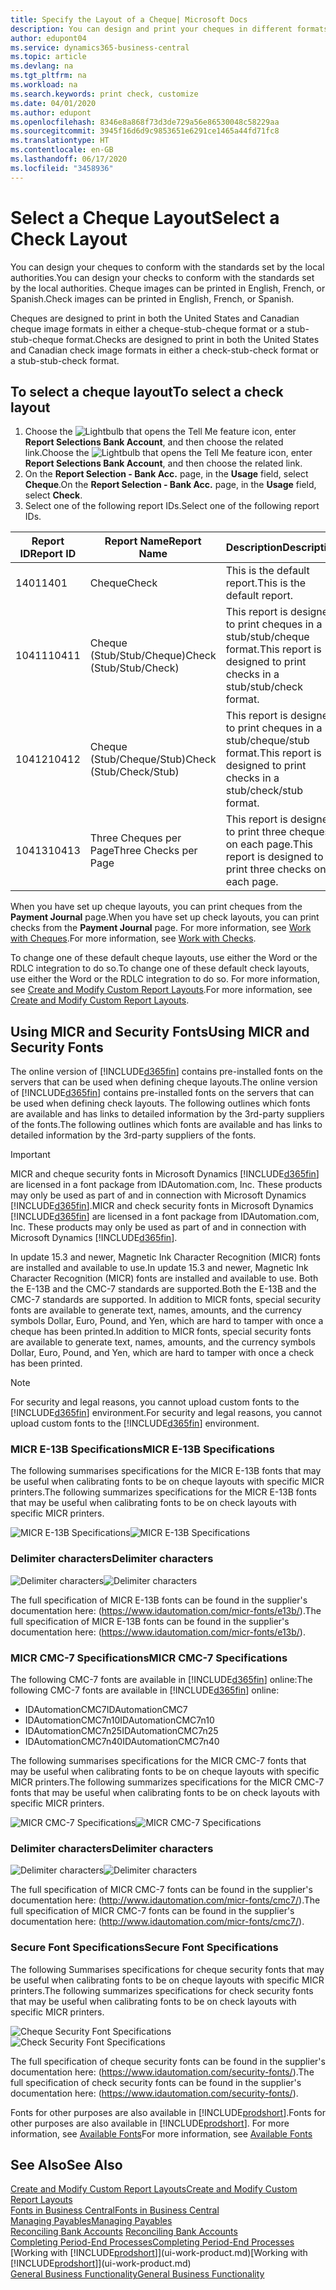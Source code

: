 ```yaml
---
title: Specify the Layout of a Cheque| Microsoft Docs
description: You can design and print your cheques in different formats to conform with standards.
author: edupont04
ms.service: dynamics365-business-central
ms.topic: article
ms.devlang: na
ms.tgt_pltfrm: na
ms.workload: na
ms.search.keywords: print check, customize
ms.date: 04/01/2020
ms.author: edupont
ms.openlocfilehash: 8346e8a868f73d3de729a56e86530048c58229aa
ms.sourcegitcommit: 3945f16d6d9c9853651e6291ce1465a44fd71fc8
ms.translationtype: HT
ms.contentlocale: en-GB
ms.lasthandoff: 06/17/2020
ms.locfileid: "3458936"
---
```

# <a name="select-a-check-layout"></a><span data-ttu-id="1ceba-103">Select a Cheque Layout</span><span class="sxs-lookup"><span data-stu-id="1ceba-103">Select a Check Layout</span></span>
<span data-ttu-id="1ceba-104">You can design your cheques to conform with the standards set by the local authorities.</span><span class="sxs-lookup"><span data-stu-id="1ceba-104">You can design your checks to conform with the standards set by the local authorities.</span></span> <span data-ttu-id="1ceba-105">Cheque images can be printed in English, French, or Spanish.</span><span class="sxs-lookup"><span data-stu-id="1ceba-105">Check images can be printed in English, French, or Spanish.</span></span>

<span data-ttu-id="1ceba-106">Cheques are designed to print in both the United States and Canadian cheque image formats in either a cheque-stub-cheque format or a stub-stub-cheque format.</span><span class="sxs-lookup"><span data-stu-id="1ceba-106">Checks are designed to print in both the United States and Canadian check image formats in either a check-stub-check format or a stub-stub-check format.</span></span>

## <a name="to-select-a-check-layout"></a><span data-ttu-id="1ceba-107">To select a cheque layout</span><span class="sxs-lookup"><span data-stu-id="1ceba-107">To select a check layout</span></span>
1. <span data-ttu-id="1ceba-108">Choose the ![Lightbulb that opens the Tell Me feature](media/ui-search/search_small.png "Tell me what you want to do") icon, enter **Report Selections Bank Account**, and then choose the related link.</span><span class="sxs-lookup"><span data-stu-id="1ceba-108">Choose the ![Lightbulb that opens the Tell Me feature](media/ui-search/search_small.png "Tell me what you want to do") icon, enter **Report Selections Bank Account**, and then choose the related link.</span></span>
2. <span data-ttu-id="1ceba-109">On the **Report Selection - Bank Acc.** page, in the **Usage** field, select **Cheque**.</span><span class="sxs-lookup"><span data-stu-id="1ceba-109">On the **Report Selection - Bank Acc.** page, in the **Usage** field, select **Check**.</span></span>
3. <span data-ttu-id="1ceba-110">Select one of the following report IDs.</span><span class="sxs-lookup"><span data-stu-id="1ceba-110">Select one of the following report IDs.</span></span>

| <span data-ttu-id="1ceba-111">Report ID</span><span class="sxs-lookup"><span data-stu-id="1ceba-111">Report ID</span></span> | <span data-ttu-id="1ceba-112">Report Name</span><span class="sxs-lookup"><span data-stu-id="1ceba-112">Report Name</span></span> | <span data-ttu-id="1ceba-113">Description</span><span class="sxs-lookup"><span data-stu-id="1ceba-113">Description</span></span> |
| --- | --- | --- |
| <span data-ttu-id="1ceba-114">1401</span><span class="sxs-lookup"><span data-stu-id="1ceba-114">1401</span></span> |<span data-ttu-id="1ceba-115">Cheque</span><span class="sxs-lookup"><span data-stu-id="1ceba-115">Check</span></span> |<span data-ttu-id="1ceba-116">This is the default report.</span><span class="sxs-lookup"><span data-stu-id="1ceba-116">This is the default report.</span></span> |
| <span data-ttu-id="1ceba-117">10411</span><span class="sxs-lookup"><span data-stu-id="1ceba-117">10411</span></span> |<span data-ttu-id="1ceba-118">Cheque (Stub/Stub/Cheque)</span><span class="sxs-lookup"><span data-stu-id="1ceba-118">Check (Stub/Stub/Check)</span></span> |<span data-ttu-id="1ceba-119">This report is designed to print cheques in a stub/stub/cheque format.</span><span class="sxs-lookup"><span data-stu-id="1ceba-119">This report is designed to print checks in a stub/stub/check format.</span></span> |
| <span data-ttu-id="1ceba-120">10412</span><span class="sxs-lookup"><span data-stu-id="1ceba-120">10412</span></span> |<span data-ttu-id="1ceba-121">Cheque (Stub/Cheque/Stub)</span><span class="sxs-lookup"><span data-stu-id="1ceba-121">Check (Stub/Check/Stub)</span></span> |<span data-ttu-id="1ceba-122">This report is designed to print cheques in a stub/cheque/stub format.</span><span class="sxs-lookup"><span data-stu-id="1ceba-122">This report is designed to print checks in a stub/check/stub format.</span></span> |
| <span data-ttu-id="1ceba-123">10413</span><span class="sxs-lookup"><span data-stu-id="1ceba-123">10413</span></span> |<span data-ttu-id="1ceba-124">Three Cheques per Page</span><span class="sxs-lookup"><span data-stu-id="1ceba-124">Three Checks per Page</span></span> |<span data-ttu-id="1ceba-125">This report is designed to print three cheques on each page.</span><span class="sxs-lookup"><span data-stu-id="1ceba-125">This report is designed to print three checks on each page.</span></span> |

<span data-ttu-id="1ceba-126">When you have set up cheque layouts, you can print cheques from the **Payment Journal** page.</span><span class="sxs-lookup"><span data-stu-id="1ceba-126">When you have set up check layouts, you can print checks from the **Payment Journal** page.</span></span> <span data-ttu-id="1ceba-127">For more information, see [Work with Cheques](payables-how-work-checks.md).</span><span class="sxs-lookup"><span data-stu-id="1ceba-127">For more information, see [Work with Checks](payables-how-work-checks.md).</span></span>

<span data-ttu-id="1ceba-128">To change one of these default cheque layouts, use either the Word or the RDLC integration to do so.</span><span class="sxs-lookup"><span data-stu-id="1ceba-128">To change one of these default check layouts, use either the Word or the RDLC integration to do so.</span></span> <span data-ttu-id="1ceba-129">For more information, see [Create and Modify Custom Report Layouts](ui-how-create-custom-report-layout.md).</span><span class="sxs-lookup"><span data-stu-id="1ceba-129">For more information, see [Create and Modify Custom Report Layouts](ui-how-create-custom-report-layout.md).</span></span>

## <a name="using-micr-and-security-fonts"></a><span data-ttu-id="1ceba-130">Using MICR and Security Fonts</span><span class="sxs-lookup"><span data-stu-id="1ceba-130">Using MICR and Security Fonts</span></span>
<span data-ttu-id="1ceba-131">The online version of [!INCLUDE[d365fin](includes/d365fin_md.md)] contains pre-installed fonts on the servers that can be used when defining cheque layouts.</span><span class="sxs-lookup"><span data-stu-id="1ceba-131">The online version of [!INCLUDE[d365fin](includes/d365fin_md.md)] contains pre-installed fonts on the servers that can be used when defining check layouts.</span></span> <span data-ttu-id="1ceba-132">The following outlines which fonts are available and has links to detailed information by the 3rd-party suppliers of the fonts.</span><span class="sxs-lookup"><span data-stu-id="1ceba-132">The following outlines which fonts are available and has links to detailed information by the 3rd-party suppliers of the fonts.</span></span>

> [!Important]
> <span data-ttu-id="1ceba-133">MICR and cheque security fonts in Microsoft Dynamics [!INCLUDE[d365fin](includes/d365fin_md.md)] are licensed in a font package from IDAutomation.com, Inc. These products may only be used as part of and in connection with Microsoft Dynamics [!INCLUDE[d365fin](includes/d365fin_md.md)].</span><span class="sxs-lookup"><span data-stu-id="1ceba-133">MICR and check security fonts in Microsoft Dynamics [!INCLUDE[d365fin](includes/d365fin_md.md)] are licensed in a font package from IDAutomation.com, Inc. These products may only be used as part of and in connection with Microsoft Dynamics [!INCLUDE[d365fin](includes/d365fin_md.md)].</span></span>

<span data-ttu-id="1ceba-134">In update 15.3 and newer, Magnetic Ink Character Recognition (MICR) fonts are installed and available to use.</span><span class="sxs-lookup"><span data-stu-id="1ceba-134">In update 15.3 and newer, Magnetic Ink Character Recognition (MICR) fonts are installed and available to use.</span></span> <span data-ttu-id="1ceba-135">Both the E-13B and the CMC-7 standards are supported.</span><span class="sxs-lookup"><span data-stu-id="1ceba-135">Both the E-13B and the CMC-7 standards are supported.</span></span> <span data-ttu-id="1ceba-136">In addition to MICR fonts, special security fonts are available to generate text, names, amounts, and the currency symbols Dollar, Euro, Pound, and Yen, which are hard to tamper with once a cheque has been printed.</span><span class="sxs-lookup"><span data-stu-id="1ceba-136">In addition to MICR fonts, special security fonts are available to generate text, names, amounts, and the currency symbols Dollar, Euro, Pound, and Yen, which are hard to tamper with once a check has been printed.</span></span>

> [!NOTE]
> <span data-ttu-id="1ceba-137">For security and legal reasons, you cannot upload custom fonts to the [!INCLUDE[d365fin](includes/d365fin_md.md)] environment.</span><span class="sxs-lookup"><span data-stu-id="1ceba-137">For security and legal reasons, you cannot upload custom fonts to the [!INCLUDE[d365fin](includes/d365fin_md.md)] environment.</span></span>

### <a name="micr-e-13b-specifications"></a><span data-ttu-id="1ceba-138">MICR E-13B Specifications</span><span class="sxs-lookup"><span data-stu-id="1ceba-138">MICR E-13B Specifications</span></span>
<span data-ttu-id="1ceba-139">The following summarises specifications for the MICR E-13B fonts that may be useful when calibrating fonts to be on cheque layouts with specific MICR printers.</span><span class="sxs-lookup"><span data-stu-id="1ceba-139">The following summarizes specifications for the MICR E-13B fonts that may be useful when calibrating fonts to be on check layouts with specific MICR printers.</span></span>

<span data-ttu-id="1ceba-140">![MICR E-13B Specifications](media/font_MICR_E-13B_Specifications.png "MICR E-13B Specifications")</span><span class="sxs-lookup"><span data-stu-id="1ceba-140">![MICR E-13B Specifications](media/font_MICR_E-13B_Specifications.png "MICR E-13B Specifications")</span></span>

### <a name="delimiter-characters"></a><span data-ttu-id="1ceba-141">Delimiter characters</span><span class="sxs-lookup"><span data-stu-id="1ceba-141">Delimiter characters</span></span>
<span data-ttu-id="1ceba-142">![Delimiter characters](media/font-micr-letters.png "Delimiter characters")</span><span class="sxs-lookup"><span data-stu-id="1ceba-142">![Delimiter characters](media/font-micr-letters.png "Delimiter characters")</span></span>

<span data-ttu-id="1ceba-143">The full specification of MICR E-13B fonts can be found in the supplier's documentation here: (https://www.idautomation.com/micr-fonts/e13b/).</span><span class="sxs-lookup"><span data-stu-id="1ceba-143">The full specification of MICR E-13B fonts can be found in the supplier's documentation here: (https://www.idautomation.com/micr-fonts/e13b/).</span></span>

### <a name="micr-cmc-7-specifications"></a><span data-ttu-id="1ceba-144">MICR CMC-7 Specifications</span><span class="sxs-lookup"><span data-stu-id="1ceba-144">MICR CMC-7 Specifications</span></span>
<span data-ttu-id="1ceba-145">The following CMC-7 fonts are available in [!INCLUDE[d365fin](includes/d365fin_md.md)] online:</span><span class="sxs-lookup"><span data-stu-id="1ceba-145">The following CMC-7 fonts are available in [!INCLUDE[d365fin](includes/d365fin_md.md)] online:</span></span>

- <span data-ttu-id="1ceba-146">IDAutomationCMC7</span><span class="sxs-lookup"><span data-stu-id="1ceba-146">IDAutomationCMC7</span></span>
- <span data-ttu-id="1ceba-147">IDAutomationCMC7n10</span><span class="sxs-lookup"><span data-stu-id="1ceba-147">IDAutomationCMC7n10</span></span>
- <span data-ttu-id="1ceba-148">IDAutomationCMC7n25</span><span class="sxs-lookup"><span data-stu-id="1ceba-148">IDAutomationCMC7n25</span></span>
-   <span data-ttu-id="1ceba-149">IDAutomationCMC7n40</span><span class="sxs-lookup"><span data-stu-id="1ceba-149">IDAutomationCMC7n40</span></span>

<span data-ttu-id="1ceba-150">The following summarises specifications for the MICR CMC-7 fonts that may be useful when calibrating fonts to be on cheque layouts with specific MICR printers.</span><span class="sxs-lookup"><span data-stu-id="1ceba-150">The following summarizes specifications for the MICR CMC-7 fonts that may be useful when calibrating fonts to be on check layouts with specific MICR printers.</span></span>

<span data-ttu-id="1ceba-151">![MICR CMC-7 Specifications](media/font_MICR_CMC-7_Specifications.png "MICR CMC-7 Specifications")</span><span class="sxs-lookup"><span data-stu-id="1ceba-151">![MICR CMC-7 Specifications](media/font_MICR_CMC-7_Specifications.png "MICR CMC-7 Specifications")</span></span>

### <a name="delimiter-characters"></a><span data-ttu-id="1ceba-152">Delimiter characters</span><span class="sxs-lookup"><span data-stu-id="1ceba-152">Delimiter characters</span></span>
<span data-ttu-id="1ceba-153">![Delimiter characters](media/font-cmc7-letters.png "Delimiter characters")</span><span class="sxs-lookup"><span data-stu-id="1ceba-153">![Delimiter characters](media/font-cmc7-letters.png "Delimiter characters")</span></span>

<span data-ttu-id="1ceba-154">The full specification of MICR CMC-7 fonts can be found in the supplier's documentation here: (http://www.idautomation.com/micr-fonts/cmc7/).</span><span class="sxs-lookup"><span data-stu-id="1ceba-154">The full specification of MICR CMC-7 fonts can be found in the supplier's documentation here: (http://www.idautomation.com/micr-fonts/cmc7/).</span></span>

### <a name="secure-font-specifications"></a><span data-ttu-id="1ceba-155">Secure Font Specifications</span><span class="sxs-lookup"><span data-stu-id="1ceba-155">Secure Font Specifications</span></span>
<span data-ttu-id="1ceba-156">The following Summarises specifications for cheque security fonts that may be useful when calibrating fonts to be on cheque layouts with specific MICR printers.</span><span class="sxs-lookup"><span data-stu-id="1ceba-156">The following summarizes specifications for check security fonts that may be useful when calibrating fonts to be on check layouts with specific MICR printers.</span></span>

<span data-ttu-id="1ceba-157">![Cheque Security Font Specifications](media/font_check-security-font_Specifications.png "Cheque Security Font Specifications")</span><span class="sxs-lookup"><span data-stu-id="1ceba-157">![Check Security Font Specifications](media/font_check-security-font_Specifications.png "Check Security Font Specifications")</span></span>

<span data-ttu-id="1ceba-158">The full specification of cheque security fonts can be found in the supplier's documentation here: (https://www.idautomation.com/security-fonts/).</span><span class="sxs-lookup"><span data-stu-id="1ceba-158">The full specification of check security fonts can be found in the supplier's documentation here: (https://www.idautomation.com/security-fonts/).</span></span>

<span data-ttu-id="1ceba-159">Fonts for other purposes are also available in [!INCLUDE[prodshort](includes/prodshort.md)].</span><span class="sxs-lookup"><span data-stu-id="1ceba-159">Fonts for other purposes are also available in [!INCLUDE[prodshort](includes/prodshort.md)].</span></span> <span data-ttu-id="1ceba-160">For more information, see [Available Fonts](ui-fonts.md)</span><span class="sxs-lookup"><span data-stu-id="1ceba-160">For more information, see [Available Fonts](ui-fonts.md)</span></span>

## <a name="see-also"></a><span data-ttu-id="1ceba-161">See Also</span><span class="sxs-lookup"><span data-stu-id="1ceba-161">See Also</span></span>
[<span data-ttu-id="1ceba-162">Create and Modify Custom Report Layouts</span><span class="sxs-lookup"><span data-stu-id="1ceba-162">Create and Modify Custom Report Layouts</span></span>](ui-how-create-custom-report-layout.md)  
[<span data-ttu-id="1ceba-163">Fonts in Business Central</span><span class="sxs-lookup"><span data-stu-id="1ceba-163">Fonts in Business Central</span></span>](ui-fonts.md)  
[<span data-ttu-id="1ceba-164">Managing Payables</span><span class="sxs-lookup"><span data-stu-id="1ceba-164">Managing Payables</span></span>](payables-manage-payables.md)  
<span data-ttu-id="1ceba-165">[Reconciling Bank Accounts](bank-manage-bank-accounts.md) </span><span class="sxs-lookup"><span data-stu-id="1ceba-165">[Reconciling Bank Accounts](bank-manage-bank-accounts.md) </span></span>  
[<span data-ttu-id="1ceba-166">Completing Period-End Processes</span><span class="sxs-lookup"><span data-stu-id="1ceba-166">Completing Period-End Processes</span></span>](year-how-complete-period-end-processes.md)  
<span data-ttu-id="1ceba-167">[Working with [!INCLUDE[prodshort](includes/prodshort.md)]](ui-work-product.md)</span><span class="sxs-lookup"><span data-stu-id="1ceba-167">[Working with [!INCLUDE[prodshort](includes/prodshort.md)]](ui-work-product.md)</span></span>  
[<span data-ttu-id="1ceba-168">General Business Functionality</span><span class="sxs-lookup"><span data-stu-id="1ceba-168">General Business Functionality</span></span>](ui-across-business-areas.md)
